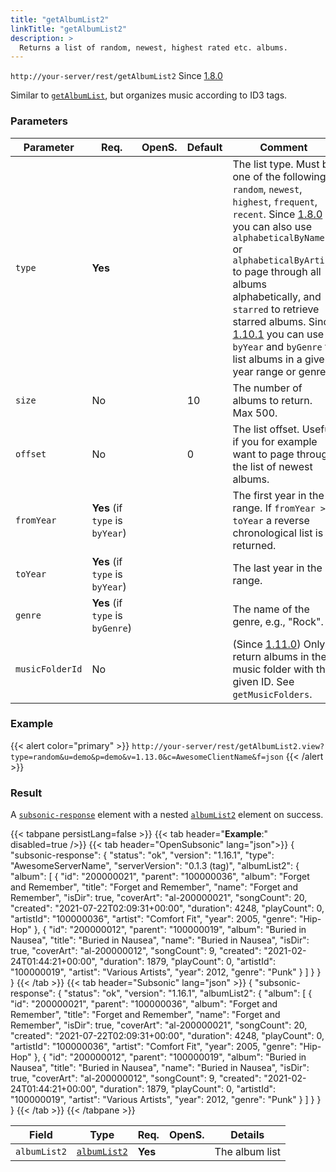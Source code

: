 ```yaml
---
title: "getAlbumList2"
linkTitle: "getAlbumList2"
description: >
  Returns a list of random, newest, highest rated etc. albums.
---
```


`http://your-server/rest/getAlbumList2` Since [1.8.0](../../subsonic-versions)

Similar to [`getAlbumList`](../getalbumlist), but organizes music according to ID3 tags.

### Parameters

| Parameter | Req. | OpenS. | Default | Comment |
| --- | --- | --- | --- | --- |
| `type` | **Yes** |   |  | The list type. Must be one of the following: `random`, `newest`, `highest`, `frequent`, `recent`. Since [1.8.0](../../subsonic-versions) you can also use `alphabeticalByName` or `alphabeticalByArtist` to page through all albums alphabetically, and `starred` to retrieve starred albums. Since [1.10.1](../../subsonic-versions) you can use `byYear` and `byGenre` to list albums in a given year range or genre. |
| `size` | No  | |10  | The number of albums to return. Max 500. |
| `offset` | No  || 0   | The list offset. Useful if you for example want to page through the list of newest albums. |
| `fromYear` | **Yes** (if `type` is `byYear`) |  |   | The first year in the range. If `fromYear > toYear` a reverse chronological list is returned. |
| `toYear` | **Yes** (if `type` is `byYear`) | |  | The last year in the range. |
| `genre` | **Yes** (if `type` is `byGenre`) | |  | The name of the genre, e.g., "Rock". |
| `musicFolderId` | No  | |  | (Since [1.11.0](../../subsonic-versions)) Only return albums in the music folder with the given ID. See `getMusicFolders`. |

### Example

{{< alert color="primary" >}} `http://your-server/rest/getAlbumList2.view?type=random&u=demo&p=demo&v=1.13.0&c=AwesomeClientName&f=json` {{< /alert >}}

### Result

A [`subsonic-response`](../../responses/subsonic-response) element with a nested [`albumList2`](../../responses/albumlist2) element on success.

{{< tabpane persistLang=false >}}
{{< tab header="**Example**:" disabled=true />}}
{{< tab header="OpenSubsonic" lang="json">}}
{
  "subsonic-response": {
    "status": "ok",
    "version": "1.16.1",
    "type": "AwesomeServerName",
    "serverVersion": "0.1.3 (tag)",
    "albumList2": {
      "album": [
        {
          "id": "200000021",
          "parent": "100000036",
          "album": "Forget and Remember",
          "title": "Forget and Remember",
          "name": "Forget and Remember",
          "isDir": true,
          "coverArt": "al-200000021",
          "songCount": 20,
          "created": "2021-07-22T02:09:31+00:00",
          "duration": 4248,
          "playCount": 0,
          "artistId": "100000036",
          "artist": "Comfort Fit",
          "year": 2005,
          "genre": "Hip-Hop"
        },
        {
          "id": "200000012",
          "parent": "100000019",
          "album": "Buried in Nausea",
          "title": "Buried in Nausea",
          "name": "Buried in Nausea",
          "isDir": true,
          "coverArt": "al-200000012",
          "songCount": 9,
          "created": "2021-02-24T01:44:21+00:00",
          "duration": 1879,
          "playCount": 0,
          "artistId": "100000019",
          "artist": "Various Artists",
          "year": 2012,
          "genre": "Punk"
        }
      ]
    }
  }
}
{{< /tab >}}
{{< tab header="Subsonic" lang="json" >}}
{
  "subsonic-response": {
    "status": "ok",
    "version": "1.16.1",
    "albumList2": {
      "album": [
        {
          "id": "200000021",
          "parent": "100000036",
          "album": "Forget and Remember",
          "title": "Forget and Remember",
          "name": "Forget and Remember",
          "isDir": true,
          "coverArt": "al-200000021",
          "songCount": 20,
          "created": "2021-07-22T02:09:31+00:00",
          "duration": 4248,
          "playCount": 0,
          "artistId": "100000036",
          "artist": "Comfort Fit",
          "year": 2005,
          "genre": "Hip-Hop"
        },
        {
          "id": "200000012",
          "parent": "100000019",
          "album": "Buried in Nausea",
          "title": "Buried in Nausea",
          "name": "Buried in Nausea",
          "isDir": true,
          "coverArt": "al-200000012",
          "songCount": 9,
          "created": "2021-02-24T01:44:21+00:00",
          "duration": 1879,
          "playCount": 0,
          "artistId": "100000019",
          "artist": "Various Artists",
          "year": 2012,
          "genre": "Punk"
        }
      ]
    }
  }
}
{{< /tab >}}
{{< /tabpane >}}

| Field |  Type | Req. | OpenS. | Details |
| --- | --- | --- | --- | --- |
| `albumList2` | [`albumList2`](../../responses/albumlist2) | **Yes** |   | The album list |
